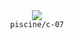 <div align="center">
  <img src=https://skillicons.dev/icons?i=c />
  <br />
  <code>piscine/c-07</code>
</div>
